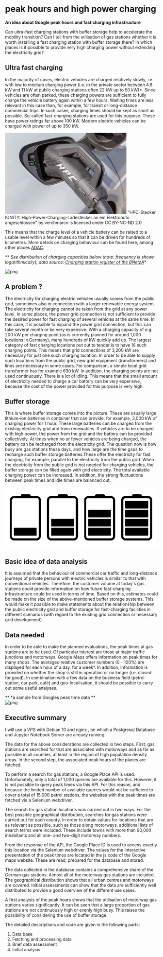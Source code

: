 # peak hours and high power charging
**An idea about Google peak hours and fast charging infrastructure** 

Can ultra-fast charging stations with buffer storage help to accelerate the mobility transition? Can I tell from the utilisation of gas stations whether it is worth installing a fast charging station with buffer storage there? In which places is it possible to provide very high charging power without extending the electricity grid? 

## Ultra fast charging

In the majority of cases, electric vehicles are charged relatively slowly, i.e. with low to medium charging power (i.e. in the private sector between 4.6 kW and 11 kW at public charging stations often 22 kW up to 50 kW)*. Since vehicles are often parked, these charging powers are sufficient to fully charge the vehicle battery again within a few hours. Waiting times are less relevant in this case than, for example, for transit or long-distance commercial trips. In such cases, charging times should be kept as short as possible. So-called fast-charging stations are used for this purpose. These have power ratings far above 100 kW. Modern electric vehicles can be charged with power of up to 350 kW. 

![High Power Charger Plug](https://github.com/cbrennig/peak-hours-and-high-power-charging/raw/main/jupyter_notebooks/hpc_stecker_M.Verch.jpg)
"HPC-Stecker IONITY: High-Power-Charging-Ladestecker an ein Elektroauto angeschlossen" by verchmarco is licensed under CC BY-NC-ND 2.0 

This means that the charge level of a vehicle battery can be raised to a usable level within a few minutes so that it can be driven for hundreds of kilometres. More details on charging behaviour can be found here, among other places [ADAC](https://www.adac.de/rund-ums-fahrzeug/tests/elektromobilitaet/schnellladen-langstrecke-ladekurven/).

** *See distribution of charging capacities below (note: frequency is shown logarithmically); data source: [Charging station register of the BNetzA](https://www.bundesnetzagentur.de/DE/Sachgebiete/ElektrizitaetundGas/Unternehmen_Institutionen/E-Mobilitaet/start.html;jsessionid=ED8DDDE3D89698EE5FE719B615BFE25E)**


![png](jupyter_notebook/output_2_1.png)
    


## A problem ?
The electricity for charging electric vehicles usually comes from the public grid, sometimes also in connection with a larger renewable energy system. The electricity for charging cannot be taken from the grid at any power level. In some places, the power grid connection is not sufficient to provide the desired power for fast charging of several vehicles at the same time. In this case, it is possible to expand the power grid connection, but this can take several month or be very expensive. 
With a charging capacity of e.g. 200 kW per charging point (as is currently planned for around 1,000 locations in Germany), many hundreds of kW quickly add up. The largest category of fast charging locations put out to tender is to have 16 such charging points. This means that grid connections of 3,200 kW are necessary for just one such charging location. In order to be able to supply such locations from the public grid, new grid equipment (transformers) and lines are necessary in some cases. For comparison, a simple local grid transformer has for example 630 kW. In addition, the charging points are not used continuously. There is a lot of idling. This means that the small amount of electricity needed to charge a car battery can be very expensive, because the cost of the power provided for this purpose is very high.

## Buffer storage
This is where buffer storage comes into the picture. These are usually large lithium-ion batteries in container that can provide, for example, 3,000 kW of charging power for 1 hour. These large batteries can be charged from the existing electricity grid and from renewables. If vehicles are to be charged with high power, the power from the grid and the battery can be provided collectively. At times when no or fewer vehicles are being charged, the battery can be recharged from the electricity grid.
The question now is how busy are gas stations these days, and how large are the time gaps to recharge such buffer storage batteries.These offer the electricity for fast charging, for example, parallel to the electricity from the public grid. When the electricity from the public grid is not needed for charging vehicles, the buffer storage can be filled again with grid electricity. The total available charging power can be increased. In addition, the strong fluctuations between peak times and idle times are balanced out.


![symbol](https://github.com/cbrennig/peak-hours-and-high-power-charging/raw/main/jupyter_notebooks/battery_icon.png)


## Basic idea of data analysis
It is assumed that the behaviour of commercial car traffic and long-distance journeys of private persons with electric vehicles is similar to that with conventional vehicles. Therefore, the customer volume at today's gas stations could provide information on how future fast-charging infrastructure could be used in terms of time. 
Based on this, estimates could be made on the size of the above-mentioned buffer storage systems. This would make it possible to make statements about the relationship between the public electricity grid and buffer storage for fast-charging facilities in different scenarios (with regard to the existing grid connection or necessary grid development).


## Data needed
In order to be able to make the planned evaluations, the peak times at gas stations are to be used. Of particular interest are those at major traffic junctions and motorways. Google Maps offers information on peak times for many shops. The averaged relative customer numbers (0 - 100%) are displayed for each hour of a day, for a week*. In addition, information is provided on whether the shop is still in operation or no longer (i.e. closed for good). In combination with a few data on the business field (petrol station, car park, café) and geo-localisation, it should be possible to carry out some useful analyses. 

** *a sample from Googles peak time data **    
![png](jupyter_notebook/output_5_1.png)
    


##  Executive summary

I will use a VPS with Debian 10 and nginx , on which a Postgresql Database and Jupyter Notebook Server are already running.

The data for the above considerations are collected in two steps. First, gas stations are searched for that are associated with motorways and as far as possible in all counties, at least in the region of high population density areas. In the second step, the associated peak hours of the places are fetched. 

To perform a search for gas stations, a Google Place API is used. Unfortunately, only a total of 1,000 queries are available for this. However, it is not possible to query peak times via this API. For this reason, and because the limited number of available queries would not be sufficient to cover a total of 15,000 petrol stations, the websites with the peak times are fetched via a Selenium webdriver. 

The search for gas station locations was carried out in two ways. For the best possible geographical distribution, searches for gas stations were carried out for each county. In order to obtain values for locations that are as relevant as possible, such as those along motorways, additional lists of search terms were included. These include towns with more than 90,000 inhabitants and all one- and two-digit motorway numbers.

From the response of the API, the Google Place ID is used to access exactly this location via the Selenium webdriver. The values for the interactive presentation of the peak times are located in the js code of the Google maps website. These are read, prepared for the database and stored. 

The data collected in the database contains a comprehensive share of the German gas stations. Almost all of the motorway gas stations are included. The geographical distribution shows that all urban centres and motorways are covered. Initial assessments can show that the data are sufficiently well distributed to provide a good overview of the different use cases.

A first analysis of the peak hours shows that the utilisation of motorway gas stations varies significantly. It can be seen that a large proportion of gas stations are not continuously high or evenly high busy. This raises the possibility of considering the use of buffer storage.

The detailed descriptions and code are given in the following parts:
1. Data base
2. Fetching and processing data
3. Brief data assessment
4. Initial analysis
